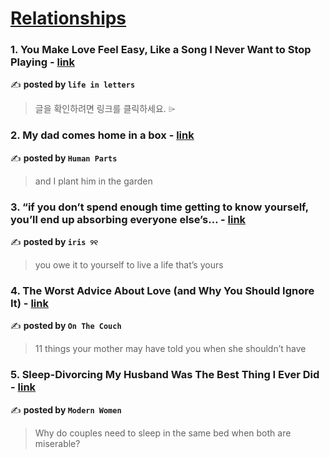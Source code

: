 
<h1><a href=https://medium.com/tag/relationships/recommended target="_blank" rel="noopener noreferrer">Relationships</a></h1>
<h3>1. You Make Love Feel Easy, Like a Song I Never Want to Stop Playing - <a href="https://medium.com/@saikikeshi/you-make-love-feel-easy-like-a-song-i-never-want-to-stop-playing-afee2bff0bae" target="_blank" rel="noopener noreferrer">link</a></h3>

✍️ **posted by `life in letters`**

<blockquote>글을 확인하려면 링크를 클릭하세요. ⌲</blockquote>

<h3>2. My dad comes home in a box - <a href="https://medium.com/human-parts/my-dad-comes-home-in-a-box-8f023e5709f9" target="_blank" rel="noopener noreferrer">link</a></h3>

✍️ **posted by `Human Parts`**

<blockquote>and I plant him in the garden</blockquote>

<h3>3. “if you don’t spend enough time getting to know yourself, you’ll end up absorbing everyone else’s… - <a href="https://medium.com/@fyoaeuriz/if-you-dont-spend-enough-time-getting-to-know-yourself-you-ll-end-up-absorbing-everyone-else-s-e52c3ff17df4" target="_blank" rel="noopener noreferrer">link</a></h3>

✍️ **posted by `iris ୨୧`**

<blockquote>you owe it to yourself to live a life that’s yours</blockquote>

<h3>4. The Worst Advice About Love (and Why You Should Ignore It) - <a href="https://medium.com/on-the-couch/the-worst-advice-about-love-and-why-you-should-ignore-it-8cee90d94163" target="_blank" rel="noopener noreferrer">link</a></h3>

✍️ **posted by `On The Couch`**

<blockquote>11 things your mother may have told you when she shouldn’t have</blockquote>

<h3>5. Sleep-Divorcing My Husband Was The Best Thing I Ever Did - <a href="https://medium.com/modern-women/sleep-divorcing-my-husband-was-the-best-thing-i-ever-did-9aac12e964c0" target="_blank" rel="noopener noreferrer">link</a></h3>

✍️ **posted by `Modern Women`**

<blockquote>Why do couples need to sleep in the same bed when both are miserable?</blockquote>

